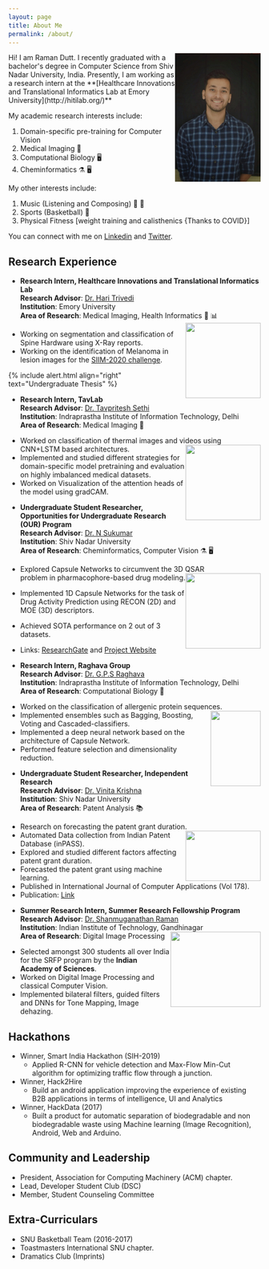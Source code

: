 ```yaml
---
layout: page
title: About Me
permalink: /about/
---
```

<img align="right" src="/images/raman.jpeg" width="171" height="256" />
Hi! I am Raman Dutt. I recently graduated with a bachelor's degree in Computer Science from Shiv Nadar University, India. Presently, I am working as a research intern at the **[Healthcare Innovations and Translational Informatics Lab at Emory University](http://hitilab.org/)**  

My academic research interests include: 
1. Domain-specific pre-training for Computer Vision
2. Medical Imaging :microscope:
3. Computational Biology :desktop_computer:
4. Cheminformatics :alembic: :desktop_computer:

My other interests include:  
1. Music (Listening and Composing) :musical_note: :guitar:
2. Sports (Basketball) :basketball:
3. Physical Fitness [weight training and calisthenics {Thanks to COVID}]   

You can connect with me on [Linkedin](https://www.linkedin.com/in/raman-dutt-84a472126/) and [Twitter](https://twitter.com/RamanDutt4).

## Research Experience  


* **Research Intern, Healthcare Innovations and Translational Informatics Lab**     
  **Research Advisor**: [Dr. Hari Trivedi](https://med.emory.edu/departments/radiology/profile/?u=HMTRIVE)   
  **Institution**: Emory University  
  **Area of Research**: Medical Imaging, Health Informatics :microscope: :bar_chart: <img align="right" src="https://media.giphy.com/media/U7LqpyMWtoeSXayium/giphy.gif" width="150" height="150" />
   <p> </p>
 * Working on segmentation and classification of   
  Spine Hardware using X-Ray reports.
 * Working on the identification of Melanoma in lesion images for the [SIIM-2020 challenge](https://www.kaggle.com/c/siim-isic-melanoma-classification/overview).

<p> </p>

{% include alert.html align="right" text="Undergraduate Thesis" %}

* **Research Intern, TavLab**      
  **Research Advisor**: [Dr. Tavpritesh Sethi](https://www.iiitd.ac.in/tavpritesh)    
  **Institution**: Indraprastha Institute of Information Technology, Delhi    
  **Area of Research**: Medical Imaging :microscope:  
   <p> </p>
 * Worked on classification of thermal images and videos using CNN+LSTM based architectures. <img align="right" src="https://media.giphy.com/media/IaoleEkKamH4I/giphy.gif" width="150" height="150" />
 * Implemented and studied different strategies for domain-specific model pretraining and evaluation on highly imbalanced medical datasets.
 * Worked on Visualization of the attention heads of the model using gradCAM.
<p> </p>

* **Undergraduate Student Researcher, Opportunities for Undergraduate Research (OUR) Program**  
  **Research Advisor**: [Dr. N Sukumar](https://chemistry.snu.edu.in/people/faculty/n-sukumar)  
  **Institution**: Shiv Nadar University  
  **Area of Research**: Cheminformatics, Computer Vision :alembic: :desktop_computer: 
   <p> </p>
   
 * Explored Capsule Networks to circumvent the 3D QSAR     
   problem in pharmacophore-based drug modeling. <img align="right" src="https://media.giphy.com/media/YkdMsdnGIk8tiuYlIZ/giphy.gif" width="150" height="150" />
 * Implemented 1D Capsule Networks for the task of Drug Activity Prediction using RECON (2D) and MOE (3D) descriptors. 
 * Achieved SOTA performance on 2 out of 3 datasets. 
 * Links: [ResearchGate](https://bit.ly/2YpjvWS) and [Project Website](https://bit.ly/38w9f3K)
 <p> </p>  
  
* **Research Intern, Raghava Group**  
  **Research Advisor**: [Dr. G.P.S Raghava](https://webs.iiitd.edu.in/raghava/)  
  **Institution**: Indraprastha Institute of Information Technology, Delhi  
  **Area of Research**: Computational Biology :petri_dish:
<p> </p>
    
 * Worked on the classification of allergenic protein sequences. <img align="right" src="https://media.giphy.com/media/l1fWtMmQbuGvm/giphy.gif" width="100" height="150" />
 * Implemented ensembles such as Bagging, Boosting, Voting and Cascaded-classifiers.
 * Implemented a deep neural network based on the architecture of Capsule Network. 
 * Performed feature selection and dimensionality reduction.
<p> </p>  

* **Undergraduate Student Researcher, Independent Research**  
  **Research Advisor**: [Dr. Vinita Krishna](https://gm.snu.edu.in/people/faculty/vinita-krishna)  
  **Institution**: Shiv Nadar University  
  **Area of Research**: Patent Analysis :books: 
 <p> </p>
 
 * Research on forecasting the patent grant duration. <img align="right" src="https://media.giphy.com/media/LqCa8dVe41WPRzNozz/giphy.gif" width="150" height="100" />
 * Automated Data collection from Indian Patent Database (inPASS).
 * Explored and studied different factors affecting patent grant duration.
 * Forecasted the patent grant using machine learning.
 * Published in International Journal of Computer Applications (Vol 178).
 * Publication: [Link](https://bit.ly/2C8jsYi)
  
<p> </p>  

* **Summer Research Intern, Summer Research Fellowship Program**  
  **Research Advisor**: [Dr. Shanmuganathan Raman](https://www.iitgn.ac.in/faculty/cse/shanmuganathan)  
  **Institution**: Indian Institute of Technology, Gandhinagar  
  **Area of Research**: Digital Image Processing <img align="right" src="https://media.giphy.com/media/TQAdxJWqM5soE/giphy.gif" width="180" height="150" />
  <p> </p>
 * Selected amongst 300 students all over India for the SRFP program by the **Indian Academy of Sciences**.  
 * Worked on Digital Image Processing and classical Computer Vision.  
 * Implemented bilateral filters, guided filters and DNNs for Tone Mapping, Image dehazing.  

<p> </p>

  
## Hackathons
* Winner, Smart India Hackathon (SIH-2019)
  * Applied R-CNN for vehicle detection and Max-Flow Min-Cut algorithm for optimizing traffic flow through a junction.
* Winner, Hack2Hire
  * Build an android application improving the experience of existing B2B applications in terms of intelligence, UI and Analytics
* Winner, HackData (2017)
  * Built a product for automatic separation of biodegradable and non biodegradable waste using Machine learning (Image Recognition), Android, Web and Arduino.
  
## Community and Leadership

* President, Association for Computing Machinery (ACM) chapter.
* Lead, Developer Student Club (DSC)
* Member, Student Counseling Committee

## Extra-Curriculars

* SNU Basketball Team (2016-2017)
* Toastmasters International SNU chapter.
* Dramatics Club (Imprints)
